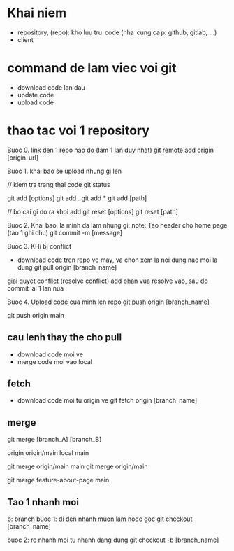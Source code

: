 # Khai niem

- repository, (repo): kho luu tru  code (nha  cung ca p: github, gitlab, ...)
- client

# command de lam viec voi git
- download code lan dau
- update code
- upload code


# thao tac voi 1 repository
Buoc 0. link den 1 repo nao do (lam 1 lan duy nhat)
git remote add origin [origin-url]

Buoc 1. khai bao se upload nhung gi len

// kiem tra trang thai code
git status

git add [options]
git add .
git add *
git add [path]

// bo cai gi do ra khoi add
git reset [options]
git reset [path]

Buoc 2. Khai bao, la minh da lam nhung gi: note: Tao header cho home page (tao 1 ghi chu)
git commit -m [message]

Buoc 3. KHi bi conflict
- download code tren repo ve may, va chon xem la noi dung nao moi la dung
git pull origin [branch_name]

giai quyet conflict (resolve conflict)
add phan vua resolve vao, sau do commit lai 1 lan nua


Buoc 4. Upload code cua minh len repo
git push origin [branch_name]

git push origin main


## cau lenh thay the cho pull
- download code moi ve
- merge code moi vao local

## fetch
- download code moi tu origin ve
git fetch origin [branch_name]
## merge
git merge [branch_A] [branch_B]

origin origin/main
local main

git merge origin/main main
git merge origin/main


git merge feature-about-page main

## Tao 1 nhanh moi
b: branch
buoc 1: di den nhanh muon lam node goc
git checkout [branch_name]

buoc 2: re nhanh moi tu nhanh dang dung
git checkout -b [branch_name]

